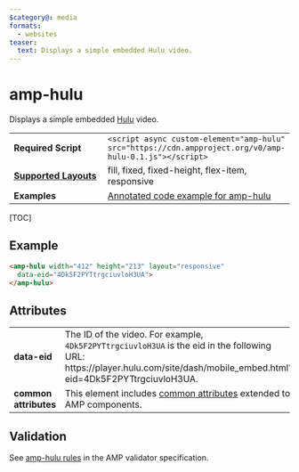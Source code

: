 ```yaml
---
$category@: media
formats:
  - websites
teaser:
  text: Displays a simple embedded Hulu video.
---
```

<!---
Copyright 2016 The AMP HTML Authors. All Rights Reserved.

Licensed under the Apache License, Version 2.0 (the "License");
you may not use this file except in compliance with the License.
You may obtain a copy of the License at

      http://www.apache.org/licenses/LICENSE-2.0

Unless required by applicable law or agreed to in writing, software
distributed under the License is distributed on an "AS-IS" BASIS,
WITHOUT WARRANTIES OR CONDITIONS OF ANY KIND, either express or implied.
See the License for the specific language governing permissions and
limitations under the License.
-->

# amp-hulu

Displays a simple embedded <a href="http://www.hulu.com">Hulu</a> video.

<table>
  <tr>
    <td width="40%"><strong>Required Script</strong></td>
    <td><code>&lt;script async custom-element="amp-hulu" src="https://cdn.ampproject.org/v0/amp-hulu-0.1.js">&lt;/script></code></td>
  </tr>
  <tr>
    <td class="col-fourty"><strong><a href="https://amp.dev/documentation/guides-and-tutorials/develop/style_and_layout/control_layout">Supported Layouts</a></strong></td>
    <td>fill, fixed, fixed-height, flex-item, responsive</td>
  </tr>
  <tr>
    <td width="40%"><strong>Examples</strong></td>
    <td><a href="https://ampbyexample.com/components/amp-hulu/">Annotated code example for amp-hulu</a></td>
  </tr>
</table>

[TOC]

## Example

```html
<amp-hulu width="412" height="213" layout="responsive"
  data-eid="4Dk5F2PYTtrgciuvloH3UA">
</amp-hulu>
```

## Attributes

<table>
  <tr>
    <td width="40%"><strong>data-eid</strong></td>
    <td>The ID of the video. For example, <code>4Dk5F2PYTtrgciuvloH3UA</code> is the eid in the following URL: https://player.hulu.com/site/dash/mobile_embed.html?eid=4Dk5F2PYTtrgciuvloH3UA.</td>
  </tr>
  <tr>
    <td width="40%"><strong>common attributes</strong></td>
    <td>This element includes <a href="https://amp.dev/documentation/guides-and-tutorials/learn/common_attributes">common attributes</a> extended to AMP components.</td>
  </tr>
</table>


## Validation

See [amp-hulu rules](https://github.com/ampproject/amphtml/blob/master/extensions/amp-hulu/validator-amp-hulu.protoascii) in the AMP validator specification.
